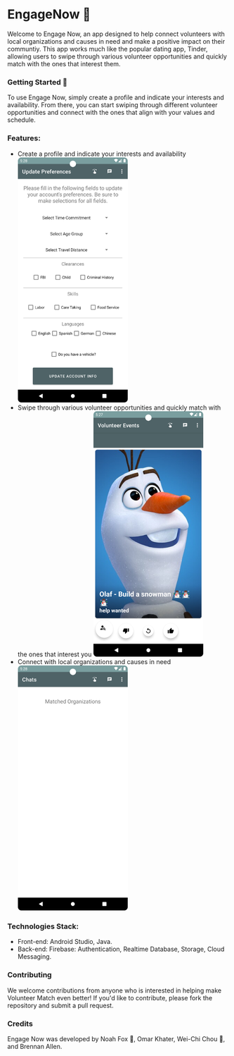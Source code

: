 # EngageNow 🤝

Welcome to Engage Now, an app designed to help connect volunteers with local organizations and causes in need and make a positive impact on their communtiy. This app works much like the popular dating app, Tinder, allowing users to swipe through various volunteer opportunities and quickly match with the ones that interest them.

### Getting Started 🚀
To use Engage Now, simply create a profile and indicate your interests and availability. From there, you can start swiping through different volunteer opportunities and connect with the ones that align with your values and schedule.

### Features:
* Create a profile and indicate your interests and availability
  <img src="images/customize.png" width="250">
* Swipe through various volunteer opportunities and quickly match with the ones that interest you
  <img src="images/swiping.png" width="250">
* Connect with local organizations and causes in need
  <img src="images/chat.png" width="250">





### Technologies Stack: 
* Front-end: Android Studio, Java.
* Back-end: Firebase: Authentication, Realtime Database, Storage, Cloud Messaging.

### Contributing
We welcome contributions from anyone who is interested in helping make Volunteer Match even better! If you'd like to contribute, please fork the repository and submit a pull request.

### Credits 
Engage Now was developed by Noah Fox 🦊, Omar Khater, Wei-Chi Chou 🦍, and Brennan Allen.

